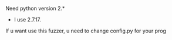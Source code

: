 Need python version 2.*
- I use 2.7.17.

If u want use this fuzzer, u need to change config.py for your prog